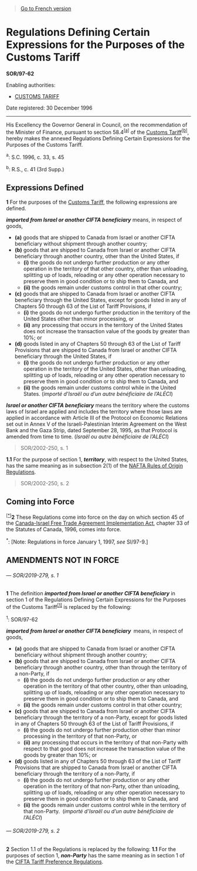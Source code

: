 > [Go to French version](/fr/Règlements/Décrets,%20ordonnances%20et%20règlements%20statutaires/97/62.md)

# Regulations Defining Certain Expressions for the Purposes of the Customs Tariff

**SOR/97-62**

Enabling authorities: 
- [CUSTOMS TARIFF](/en/Acts/Statutes%20of%20Canada/1997/c.%2036.md)

Date registered: 30 December 1996

----------

His Excellency the Governor General in Council, on the recommendation of the Minister of Finance, pursuant to section 58.4<sup><a href='#fn_SOR-97-62_e_hq_5665'>[a]</a></sup> of the [Customs Tariff](/en/Acts/Statutes%20of%20Canada/1997/c.%2036.md)<sup><a href='#fn_SOR-97-62_e_hq_5666'>[b]</a></sup>, hereby makes the annexed Regulations Defining Certain Expressions for the Purposes of the Customs Tariff.

<a name='fn_SOR-97-62_e_hq_5665'><sup>a</sup></a>: S.C. 1996, c. 33, s. 45<br />

<a name='fn_SOR-97-62_e_hq_5666'><sup>b</sup></a>: R.S., c. 41 (3rd Supp.)<br />




## Expressions Defined


**1** For the purposes of the [Customs Tariff](/en/Acts/Statutes%20of%20Canada/1997/c.%2036.md), the following expressions are defined.

***imported from Israel or another CIFTA beneficiary*** means, in respect of goods,
- **(a)** goods that are shipped to Canada from Israel or another CIFTA beneficiary without shipment through another country;
- **(b)** goods that are shipped to Canada from Israel or another CIFTA beneficiary through another country, other than the United States, if
	- **(i)** the goods do not undergo further production or any other operation in the territory of that other country, other than unloading, splitting up of loads, reloading or any other operation necessary to preserve them in good condition or to ship them to Canada, and
	- **(ii)** the goods remain under customs control in that other country;
- **(c)** goods that are shipped to Canada from Israel or another CIFTA beneficiary through the United States, except for goods listed in any of Chapters 50 through 63 of the List of Tariff Provisions, if
	- **(i)** the goods do not undergo further production in the territory of the United States other than minor processing, or
	- **(ii)** any processing that occurs in the territory of the United States does not increase the transaction value of the goods by greater than 10%; or
- **(d)** goods listed in any of Chapters 50 through 63 of the List of Tariff Provisions that are shipped to Canada from Israel or another CIFTA beneficiary through the United States, if
	- **(i)** the goods do not undergo further production or any other operation in the territory of the United States, other than unloading, splitting up of loads, reloading or any other operation necessary to preserve them in good condition or to ship them to Canada, and
	- **(ii)** the goods remain under customs control while in the United States. (*importé d’Israël ou d’un autre bénéficiaire de l’ALÉCI*)

***Israel or another CIFTA beneficiary*** means the territory where the customs laws of Israel are applied and includes the territory where those laws are applied in accordance with Article III of the Protocol on Economic Relations set out in Annex V of the Israeli-Palestinian Interim Agreement on the West Bank and the Gaza Strip, dated September 28, 1995, as that Protocol is amended from time to time. (*Israël ou autre bénéficiaire de l’ALÉCI*) 
> SOR/2002-250, s. 1




**1.1** For the purpose of section 1, ***territory***, with respect to the United States, has the same meaning as in subsection 2(1) of the [NAFTA Rules of Origin Regulations](/en/Regulations/Statutory%20Orders%20and%20Regulations/94/14.md).
> SOR/2002-250, s. 2





## Coming into Force


<sup><a href='#fn_Ind5BD7_hq_16389'>[*]</a></sup>**2** These Regulations come into force on the day on which section 45 of the [Canada-Israel Free Trade Agreement Implementation Act](/en/Acts/Statutes%20of%20Canada/1996/c.%2033.md), chapter 33 of the Statutes of Canada, 1996, comes into force.

<a name='fn_Ind5BD7_hq_16389'><sup>*</sup></a>: [Note: Regulations in force January 1, 1997, *see* SI/97-9.]<br />




## AMENDMENTS NOT IN FORCE

######                     — SOR/2019-279, s. 1

**1** The definition ***imported from Israel or another CIFTA beneficiary*** in section 1 of the Regulations Defining Certain Expressions for the Purposes of the Customs Tariff<sup><a href='#fn_81000-2-3872_hq_24886'>[1]</a></sup> is replaced by the following:

<a name='fn_81000-2-3872_hq_24886'><sup>1</sup></a>: SOR/97-62<br />

***imported from Israel or another CIFTA beneficiary*** means, in respect of goods,
- **(a)** goods that are shipped to Canada from Israel or another CIFTA beneficiary without shipment through another country;
- **(b)** goods that are shipped to Canada from Israel or another CIFTA beneficiary through another country, other than through the territory of a non-Party, if
	- **(i)** the goods do not undergo further production or any other operation in the territory of that other country, other than unloading, splitting up of loads, reloading or any other operation necessary to preserve them in good condition or to ship them to Canada, and
	- **(ii)** the goods remain under customs control in that other country;
- **(c)** goods that are shipped to Canada from Israel or another CIFTA beneficiary through the territory of a non-Party, except for goods listed in any of Chapters 50 through 63 of the List of Tariff Provisions, if
	- **(i)** the goods do not undergo further production other than minor processing in the territory of that non-Party, or
	- **(ii)** any processing that occurs in the territory of that non-Party with respect to that good does not increase the transaction value of the goods by greater than 10%; or
- **(d)** goods listed in any of Chapters 50 through 63 of the List of Tariff Provisions that are shipped to Canada from Israel or another CIFTA beneficiary through the territory of a non-Party, if
	- **(i)** the goods do not undergo further production or any other operation in the territory of that non-Party, other than unloading, splitting up of loads, reloading or any other operation necessary to preserve them in good condition or to ship them to Canada, and
	- **(ii)** the goods remain under customs control while in the territory of that non-Party. (*importé d’Israël ou d’un autre bénéficiaire de l’ALÉCI*)



######                     — SOR/2019-279, s. 2

**2** Section 1.1 of the Regulations is replaced by the following:
**1.1** For the purposes of section 1, ***non-Party*** has the same meaning as in section 1 of the [CIFTA Tariff Preference Regulations](/en/Regulations/Statutory%20Orders%20and%20Regulations/2019/278.md).





